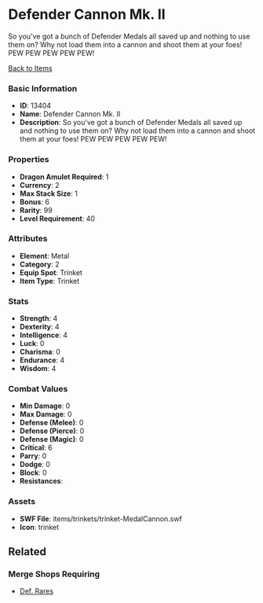 # Defender Cannon Mk. II

So you've got a bunch of Defender Medals all saved up and nothing to use them on? Why not load them into a cannon and shoot them at your foes! PEW PEW PEW PEW PEW!

[Back to Items](../items.md)

### Basic Information

- **ID**: 13404
- **Name**: Defender Cannon Mk. II
- **Description**: So you&#039;ve got a bunch of Defender Medals all saved up and nothing to use them on? Why not load them into a cannon and shoot them at your foes! PEW PEW PEW PEW PEW!

### Properties

- **Dragon Amulet Required**: 1
- **Currency**: 2
- **Max Stack Size**: 1
- **Bonus**: 6
- **Rarity**: 99
- **Level Requirement**: 40

### Attributes

- **Element**: Metal
- **Category**: 2
- **Equip Spot**: Trinket
- **Item Type**: Trinket

### Stats

- **Strength**: 4
- **Dexterity**: 4
- **Intelligence**: 4
- **Luck**: 0
- **Charisma**: 0
- **Endurance**: 4
- **Wisdom**: 4

### Combat Values

- **Min Damage**: 0
- **Max Damage**: 0
- **Defense (Melee)**: 0
- **Defense (Pierce)**: 0
- **Defense (Magic)**: 0
- **Critical**: 6
- **Parry**: 0
- **Dodge**: 0
- **Block**: 0
- **Resistances**: 

### Assets

- **SWF File**: items/trinkets/trinket-MedalCannon.swf
- **Icon**: trinket

## Related

### Merge Shops Requiring

- [Def. Rares](../merge-shops/4-def-rares.md)

